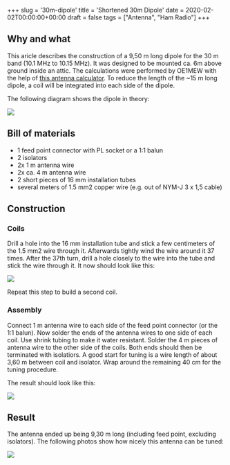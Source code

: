 +++
slug = '30m-dipole'
title = 'Shortened 30m Dipole'
date = 2020-02-02T00:00:00+00:00
draft = false
tags = ["Antenna", "Ham Radio"]
+++
## Why and what

This aricle describes the construction of a 9,50 m long dipole for the 30 m band (10.1 MHz to 10.15 MHz). It was designed to be mounted ca. 6m above ground inside an attic. The calculations were performed by OE1MEW with the help of [this antenna calculator](http://66pacific.com). To reduce the length of the ~15 m long dipole, a coil will be integrated into each side of the dipole.

The following diagram shows the dipole in theory:


![](/img/30m-dipole-1.jpg)


## Bill of materials

 * 1 feed point connector with PL socket or a 1:1 balun
 * 2 isolators
 * 2x 1 m antenna wire
 * 2x ca. 4 m antenna wire
 * 2 short pieces of 16 mm installation tubes
 * several meters of 1.5 mm2 copper wire (e.g. out of NYM-J 3 x 1,5 cable)

## Construction

### Coils

Drill a hole into the 16 mm installation tube and stick a few centimeters of the 1.5 mm2 wire through it. Afterwards tightly wind the wire around it 37 times. After the 37th turn, drill a hole closely to the wire into the tube and stick the wire through it. It now should look like this:


![](/img/30m-dipole-2.jpg)


Repeat this step to build a second coil.

### Assembly

Connect 1 m antenna wire to each side of the feed point connector (or the 1:1 balun). Now solder the ends of the antenna wires to one side of each coil. Use shrink tubing to make it water resistant. Solder the 4 m pieces of antenna wire to the other side of the coils. Both ends should then be terminated with isolatiors. A good start for tuning is a wire length of about 3,60 m between coil and isolator. Wrap around the remaining 40 cm for the tuning procedure.

The result should look like this:


![](/img/30m-dipole-3.jpg)


## Result

The antenna ended up being 9,30 m long (including feed point, excluding isolators). The following photos show how nicely this antenna can be tuned:

![](/img/30m-dipole-4.jpg)
